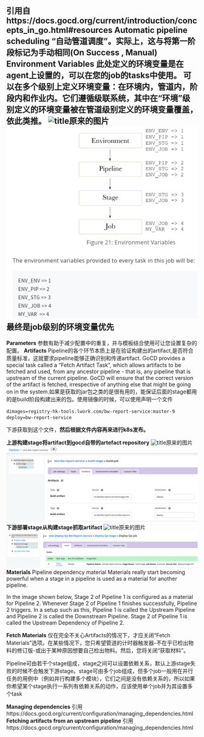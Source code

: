 引用自https://docs.gocd.org/current/introduction/concepts_in_go.html#resources
**Automatic pipeline scheduling**
“自动管道调度”。实际上，这与将第一阶段标记为手动相同(On Success , Manual)
**Environment Variables** 
此处定义的环境变量是在agent上设置的，可以在您的job的tasks中使用。
可以在多个级别上定义环境变量：在环境内，管道内，阶段内和作业内。它们遵循级联系统，其中在“环境”级别定义的环境变量被在管道级别定义的环境变量覆盖，依此类推。
![title](https://leanote.com/api/file/getImage?fileId=5db7b588ab6441133600024c)原来的图片
![](../../../images/gocd1.png)
**最终是job级别的环境变量优先**
----------

**Parameters**
参数有助于减少配置中的重复，并与模板结合使用可让您设置复杂的配置。
**Artifacts**
Pipeline的各个环节本质上是在验证构建出的artifact,是否符合质量标准，这就要求pipeline能够正确识别和传递artifact.
GoCD provides a special task called a “Fetch Artifact Task”, which allows artifacts to be fetched and used, from any ancestor pipeline - that is, any pipeline that is upstream of the current pipeline. GoCD will ensure that the correct version of the artifact is fetched, irrespective of anything else that might be going on in the system.如果是获取的jar包之类的是很有用的，能保证后面的stage都用的是build阶段构建出来的包。使用镜像的时候，可以使用声明一个文件
```
dimages=registry-hk-tools.lwork.com/bw-report-service:master-9
deploy=bw-report-service
```
下游获取到这个文件，**然后根据文件内容再来进行k8s发布。**

**上游构建stage将artifact到gocd自带的artefact repository**
![title](https://leanote.com/api/file/getImage?fileId=5db6ad44ab64414a420008ef)原来的图片
![](../../../images/gocd2.png)
**下游部署stage从构建stage抓取artifact**
![title](https://leanote.com/api/file/getImage?fileId=5db6adbdab64414847000989)原来的图片
![](../../../images/gocd3.png)
**Materials**
Pipeline dependency material
Materials really start becoming powerful when a stage in a pipeline is used as a material for another pipeline.

In the image shown below, Stage 2 of Pipeline 1 is configured as a material for Pipeline 2. Whenever Stage 2 of Pipeline 1 finishes successfully, Pipeline 2 triggers. In a setup such as this, Pipeline 1 is called the Upstream Pipeline and Pipeline 2 is called the Downstream Pipeline. Stage 2 of Pipeline 1 is called the Upstream Dependency of Pipeline 2.

**Fetch Materials**
仅在完全不关心Artifacts的情况下，才应关闭“Fetch Materials”选项。在某些情况下，您只希望管道的计时器触发器-不在乎已检出物料的修订版-或出于某种原因想要自己检出物料。然后，您将关闭“获取材料”。

Pipeline可由若干个stage组成，stage之间可以设置依赖关系，默认上游stage失败的时候不会触发下游stage。stage可由多个job组成，但多个job一般用在并行任务的用例中（例如并行构建多个模块），它们之间是没有依赖关系的，所以如果你希望某个stage执行一系列有依赖关系的动作，应该使用单个job并为其设置多个task

**Managing dependencies**
引用https://docs.gocd.org/current/configuration/managing_dependencies.html
**Fetching artifacts from an upstream pipeline**
引用https://docs.gocd.org/current/configuration/managing_dependencies.html
